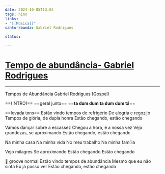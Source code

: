 ```yaml
---
date: 2024-10-05T13:02
tags: hino
links: 
- "[[Música]]"
cantor/banda: Gabriel Rodrigues

status: 

---
```

# [Tempo de abundância- Gabriel Rodrigues](https://www.youtube.com/watch?v=_O2Ccbp3s-8)
---


Tempos de Abundância
Gabriel Rodrigues (Gospel)

==(INTRO)==
==geral junto==
==**ta dum dum ta dum dum tá**==

==levada tons==
Estão vindo tempos de refrigério
De alegria e regozijo
Tempos de glória, de dupla honra
Estão chegando, estão chegando

Vamos dançar sobre a escassez
Chegou a hora, é a nossa vez
Vejo grandezas, se aproximando
Estão chegando, estão chegando

Na minha casa
Na minha vida
No meu trabalho
Na minha família

Vejo milagres
Se aproximando
Estão chegando
Estão chegando

🥁 groove normal
Estão vindo tempos de abundância
Mesmo que eu não sinta
Eu já posso ver
Estão chegando, estão chegando